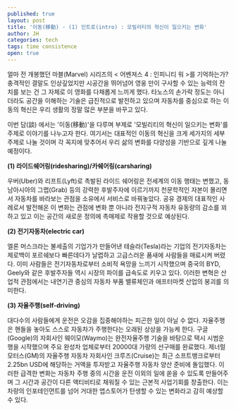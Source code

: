 ```yaml
---
published: true
layout: post
title: '이동(移動) - (1) 인트로(intro) : 모빌리티의 혁신이 일으키는 변화'
author: JH
categories: tech
tags: time consistence
open: true
---
```


얼마 전 개봉했던 마블(Marvel) 시리즈의 < 어벤져스 4 : 인피니티 워 >를 기억하는가? 충격적인 결말도 인상깊었지만 시공간을 뛰어넘어 영웅 만이 구사할 수 있는 능력의 잔치를 보는 건 그 자체로 이 영화를 다채롭게 느끼게 했다.
타노스의 손가락 정도는 아니더라도 공간을 이해하는 기술은 급진적으로 발전하고 있으며 자동차를 중심으로 하는 이동의 혁신은 우리 생활의 정말 많은 부분을 바꾸고 있다.

이번 담(談) 에서는 '이동(移動)'을 다루며 부제로 '모빌리티의 혁신이 일으키는 변화'를 주제로 이야기를 나누고자 한다. 여기서는 대표적인 이동의 혁신을 크게 세가지의 세부 주제로 나눌 것이며 각 꼭지에 맞추어서 우리 삶의 변화를 다양성을 기반으로 깊게 나눌 예정이다.


**(1) 라이드쉐어링(ridesharing)/카쉐어링(carsharing)**

우버(Uber)와 리프트(Lyft)로 촉발된 라이드 쉐어링은 전세계의 이동 행태는 변했고, 동남아시아의 그랩(Grab) 등의 강력한 후발주자에 이르기까지 천문학적인 자본이 몰리면서 자동차를 바라보는 관점을 소유에서 서비스로 바꿔놓았다. 공유 경제의 대표적인 사례로서 발전해온 이 변화는 관점에 변화 뿐 아니라 전지구적 자동차 유동량의 감소를 꾀하고 있고 이는 공간의 새로운 정의에 촉매제로 작용할 것으로 예상된다.


**(2) 전기자동차(electric car)**

엘론 머스크라는 불세출의 기업가가 만들어낸 테슬라(Tesla)라는 기업의 전기자동차는 제로백이 포르쉐보다 빠른데다가 날렵하고 고급스러운 품새에 사람들을 매료시켜 버렸다. 이미 사람들은 전기자동차로부터 소비적 욕망을 느끼기 시작했으며 중국의 BYD, Geely와 같은 후발주자들 역시 시장의 파이를 급속도로 키우고 있다. 이러한 변혁은 산업적 관점에서는 내연기관 중심의 자동차 부품 밸류체인과 애프터마켓 산업의 붕괴를 의미한다.


**(3) 자율주행(self-driving)**

대다수의 사람들에게 운전은 오감을 집중해야하는 피곤한 일이 아닐 수 없다. 자율주행은 핸들을 놓아도 스스로 자동차가 주행한다는 오래된 상상을 가능케 한다. 구글(Google)의 자회사인 웨이모(Waymo)는 완전자율주행 기술을 바탕으로 택시 시범운행을 시작했으며 주요 완성차 업체로부터 20000대 가량의 선구매를 완료했다. 제너럴 모터스(GM)의 자율주행 자동차 자회사인 크루즈(Cruise)는 최근 소프트뱅크로부터 2.25bn USD에 해당하는 거액을 투자받고 자율주행 자동차 양산 준비에 돌입했다.
이러한 급격한 변화는 자동차 주행 중의 시간을 운전 이외의 일에 쏟을 수 있도록 만들어주며 그 시간과 공간이 다른 액티비티로 채워질 수 있는 근본적 사업기회를 창출한다. 이는 차량의 인포테인먼트를 넘어 거대한 앱스토어가 탄생할 수 있는 변화라고 감히 예상할 수 있다.
